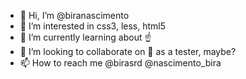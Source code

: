 - 👋 Hi, I’m @biranascimento
- 👀 I’m interested in css3, less, html5
- 🌱 I’m currently learning about ☝️
- 💞️ I’m looking to collaborate on 🤔 as a tester, maybe?
- 📫 How to reach me @birasrd @nascimento_bira

<!---
biranascimento/biranascimento is a ✨ special ✨ repository because its `README.md` (this file) appears on your GitHub profile.
You can click the Preview link to take a look at your changes.
--->
